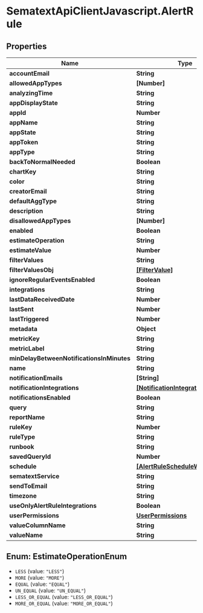 # SematextApiClientJavascript.AlertRule

## Properties

| Name                                      | Type                                                                | Description | Notes      |
| ----------------------------------------- | ------------------------------------------------------------------- | ----------- | ---------- |
| **accountEmail**                          | **String**                                                          |             | [optional] |
| **allowedAppTypes**                       | **[Number]**                                                        |             | [optional] |
| **analyzingTime**                         | **String**                                                          |             | [optional] |
| **appDisplayState**                       | **String**                                                          |             | [optional] |
| **appId**                                 | **Number**                                                          |             | [optional] |
| **appName**                               | **String**                                                          |             | [optional] |
| **appState**                              | **String**                                                          |             | [optional] |
| **appToken**                              | **String**                                                          |             | [optional] |
| **appType**                               | **String**                                                          |             | [optional] |
| **backToNormalNeeded**                    | **Boolean**                                                         |             | [optional] |
| **chartKey**                              | **String**                                                          |             | [optional] |
| **color**                                 | **String**                                                          |             | [optional] |
| **creatorEmail**                          | **String**                                                          |             | [optional] |
| **defaultAggType**                        | **String**                                                          |             | [optional] |
| **description**                           | **String**                                                          |             | [optional] |
| **disallowedAppTypes**                    | **[Number]**                                                        |             | [optional] |
| **enabled**                               | **Boolean**                                                         |             | [optional] |
| **estimateOperation**                     | **String**                                                          |             | [optional] |
| **estimateValue**                         | **Number**                                                          |             | [optional] |
| **filterValues**                          | **String**                                                          |             | [optional] |
| **filterValuesObj**                       | [**[FilterValue]**](FilterValue.md)                                 |             | [optional] |
| **ignoreRegularEventsEnabled**            | **Boolean**                                                         |             | [optional] |
| **integrations**                          | **String**                                                          |             | [optional] |
| **lastDataReceivedDate**                  | **Number**                                                          |             | [optional] |
| **lastSent**                              | **Number**                                                          |             | [optional] |
| **lastTriggered**                         | **Number**                                                          |             | [optional] |
| **metadata**                              | **Object**                                                          |             | [optional] |
| **metricKey**                             | **String**                                                          |             | [optional] |
| **metricLabel**                           | **String**                                                          |             | [optional] |
| **minDelayBetweenNotificationsInMinutes** | **String**                                                          |             | [optional] |
| **name**                                  | **String**                                                          |             | [optional] |
| **notificationEmails**                    | **[String]**                                                        |             | [optional] |
| **notificationIntegrations**              | [**[NotificationIntegration]**](NotificationIntegration.md)         |             | [optional] |
| **notificationsEnabled**                  | **Boolean**                                                         |             | [optional] |
| **query**                                 | **String**                                                          |             | [optional] |
| **reportName**                            | **String**                                                          |             | [optional] |
| **ruleKey**                               | **Number**                                                          |             | [optional] |
| **ruleType**                              | **String**                                                          |             | [optional] |
| **runbook**                               | **String**                                                          |             | [optional] |
| **savedQueryId**                          | **Number**                                                          |             | [optional] |
| **schedule**                              | [**[AlertRuleScheduleWeekdayDto]**](AlertRuleScheduleWeekdayDto.md) |             | [optional] |
| **sematextService**                       | **String**                                                          |             | [optional] |
| **sendToEmail**                           | **String**                                                          |             | [optional] |
| **timezone**                              | **String**                                                          |             | [optional] |
| **useOnlyAlertRuleIntegrations**          | **Boolean**                                                         |             | [optional] |
| **userPermissions**                       | [**UserPermissions**](UserPermissions.md)                           |             | [optional] |
| **valueColumnName**                       | **String**                                                          |             | [optional] |
| **valueName**                             | **String**                                                          |             | [optional] |

<a name="EstimateOperationEnum"></a>

## Enum: EstimateOperationEnum

- `LESS` (value: `"LESS"`)
- `MORE` (value: `"MORE"`)
- `EQUAL` (value: `"EQUAL"`)
- `UN_EQUAL` (value: `"UN_EQUAL"`)
- `LESS_OR_EQUAL` (value: `"LESS_OR_EQUAL"`)
- `MORE_OR_EQUAL` (value: `"MORE_OR_EQUAL"`)
